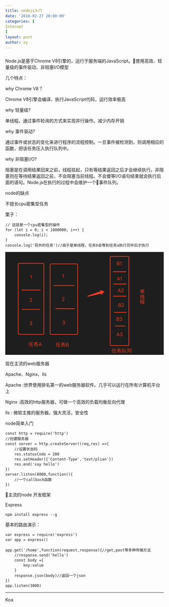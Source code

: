 ```yaml
---
title: nodejs入门
date: '2018-02-27 20:00:00'
categories: [
Internet
]
layout: post
author: xy
---
```


### 

Node.js是基于Chrome V8引擎的，运行于服务端的JavaScript。使用高效、轻量级的事件驱动、非阻塞I/O模型

几个特点：

why Chrome V8？

Chrome V8引擎会编译、执行JavaScript代码，运行效率极高

why 轻量级?

单线程。通过事件轮询的方式来实现并行操作。减少内存开销

why 事件驱动?

通过事件或状态的变化来进行程序的流程控制。一旦事件被检测到，则调用相应的函数，把该任务压入执行队列中。


why 非阻塞I/O?

阻塞是在调用结果回来之前，线程挂起，只有等结果返回之后才会继续执行。非阻塞则在等待结果返回之前，不会阻塞当前线程。不会傻等I/O语句结束就会执行后面的语句。Node.js在执行的过程中会维护一个事件队列。


node的缺点

不擅长cpu密集型任务

栗子：

    // 这就是一个cpu密集型的操作
    for (let i = 0; i < 1000000; i++) {
        console.log(i);
    }
    console.log('另外的任务')//由于是单线程，任务b会等到任务a执行完毕后才执行

![阻塞](/images/nodeJS/单线程.jpg)


现在主流的web服务器

Apache、Nginx、lls

Apache :世界使用排名第一的web服务器软件。几乎可以运行在所有计算机平台上

Nginx :高效的http服务器，可做一个高效的负载均衡反向代理

lls : 微软主推的服务器。强大灵活，安全性


node简单入门

    const http = require('http')
    //创建服务器
    const server = http.createServer((req,res) =>{
        //设置状态码
        res.statusCode = 200
        res.setHeader({'Content-Type','text/plian'})
        res.end('say hello')
    })
    server.listen(8000,function(){
        //一个callback函数
    })



主流的node 开发框架

Express

    npm install express --g

基本的路由演示：

    var express = require('express')
    var app = express()

    app.get('/home',function(request,response){//get,post等多种传输方法
        //response.send('hello')
        const body ={
            key:value
        }
        response.json(body)//返回一个json
    })
    app.listen(3000)

---------------

Koa

